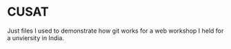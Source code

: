 # CUSAT
Just files I used to demonstrate how git works for a web workshop I held for a unviersity in India.
